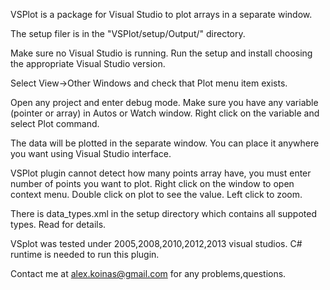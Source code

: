 VSPlot is a package for Visual Studio to plot arrays in a separate window.

The setup filer is in the "VSPlot/setup/Output/" directory.

Make sure no Visual Studio is running.
Run the setup and install choosing the appropriate Visual Studio version.

Select View->Other Windows and check that Plot menu item exists.

Open any project and enter debug mode.
Make sure you have any variable (pointer or array) in Autos or Watch window.
Right click on the variable and select Plot command.

The data will be plotted in the separate window.
You can place it anywhere you want using Visual Studio interface.

VSPlot plugin cannot detect how many points array have, you must enter number of points you want to plot.
Right click on the window to open context menu.
Double click on plot to see the value.
Left click to zoom.

There is data_types.xml in the setup directory which contains all suppoted types.
Read for details.

VSplot was tested under 2005,2008,2010,2012,2013 visual studios.
C# runtime is needed to run this plugin.

Contact me at alex.koinas@gmail.com for any problems,questions.